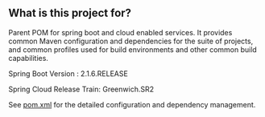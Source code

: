 ## What is this project for? ##

Parent POM for spring boot and cloud enabled services. It provides common Maven configuration and dependencies for the suite of projects, and common profiles used for build environments and other common build capabilities.

Spring Boot Version : 2.1.6.RELEASE

Spring Cloud Release Train: Greenwich.SR2

See [pom.xml](https://github.com/department-of-veterans-affairs/bip-framework/blob/master/bip-framework-parentpom/pom.xml) for the detailed configuration and dependency management.
